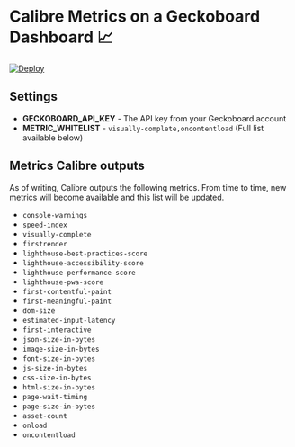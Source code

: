 # Calibre Metrics on a Geckoboard Dashboard 📈


[![Deploy](https://www.herokucdn.com/deploy/button.svg)](https://heroku.com/deploy?template=https://github.com/calibreapp/geckoboard)

## Settings

* **GECKOBOARD_API_KEY** - The API key from your Geckoboard account
* **METRIC_WHITELIST** - `visually-complete,oncontentload` (Full list available below)


## Metrics Calibre outputs

As of writing, Calibre outputs the following metrics. From time to time, new metrics will become available and this list will be updated.

* `console-warnings`
* `speed-index`
* `visually-complete`
* `firstrender`
* `lighthouse-best-practices-score`
* `lighthouse-accessibility-score`
* `lighthouse-performance-score`
* `lighthouse-pwa-score`
* `first-contentful-paint`
* `first-meaningful-paint`
* `dom-size`
* `estimated-input-latency`
* `first-interactive`
* `json-size-in-bytes`
* `image-size-in-bytes`
* `font-size-in-bytes`
* `js-size-in-bytes`
* `css-size-in-bytes`
* `html-size-in-bytes`
* `page-wait-timing`
* `page-size-in-bytes`
* `asset-count`
* `onload`
* `oncontentload`
